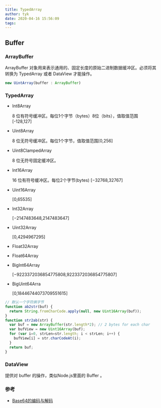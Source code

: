 ```yaml
---
title: TypedArray
author: tyk
date: 2020-04-16 15:56:09
tags:
---
```

## Buffer

### ArrayBuffer

ArrayBuffer 对象用来表示通用的、固定长度的原始二进制数据缓冲区。必须将其转换为 TypedArray 或者 DataView 才能操作。

``` js
new UintArray(buffer : ArrayBuffer)
```

### TypedArray

- Int8Array

	8 位有符号缓冲区。每位1个字节（bytes）8位（bits），值取值范围[-128,127]

- Uint8Array

	8 位无符号缓冲区。每位1个字节，值取值范围[0,256]

- Uint8ClampedArray

	8 位无符号固定缓冲区。

- Int16Array

	16 位有符号缓冲区。每位2个字节(bytes) [−32768,32767]

- Uint16Array

	[0,65535]

- Int32Array

	[−2147483648,2147483647]

- Uint32Array
	
	[0,4294967295]

- Float32Array

- Float64Array

- BigInt64Array

	[−9223372036854775808,9223372036854775807]

- BigUint64Arra

	[0,18446744073709551615]


```js
// 默认一个字符俩字节
function ab2str(buf) {
  return String.fromCharCode.apply(null, new Uint16Array(buf));
}
function str2ab(str) {
  var buf = new ArrayBuffer(str.length*2); // 2 bytes for each char
  var bufView = new Uint16Array(buf);
  for (var i=0, strLen=str.length; i < strLen; i++) {
    bufView[i] = str.charCodeAt(i);
  }
  return buf;
}
```

### DataView

提供对 buffer 的操作，类似Node.js里面的 Buffer 。

### 参考

- [Base64的编码与解码](https://developer.mozilla.org/zh-CN/docs/Web/API/WindowBase64/Base64_encoding_and_decoding)